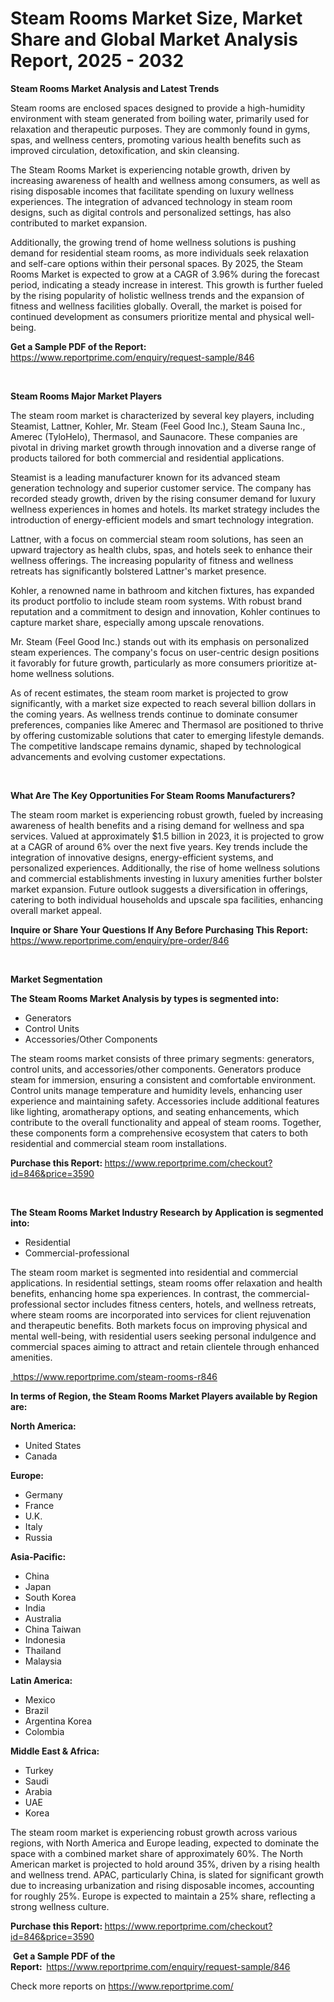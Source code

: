 <p><h1>Steam Rooms Market Size, Market Share and Global Market Analysis Report, 2025 - 2032</h1></p><p><strong>Steam Rooms Market Analysis and Latest Trends</strong></p>
<p><p>Steam rooms are enclosed spaces designed to provide a high-humidity environment with steam generated from boiling water, primarily used for relaxation and therapeutic purposes. They are commonly found in gyms, spas, and wellness centers, promoting various health benefits such as improved circulation, detoxification, and skin cleansing.</p><p>The Steam Rooms Market is experiencing notable growth, driven by increasing awareness of health and wellness among consumers, as well as rising disposable incomes that facilitate spending on luxury wellness experiences. The integration of advanced technology in steam room designs, such as digital controls and personalized settings, has also contributed to market expansion. </p><p>Additionally, the growing trend of home wellness solutions is pushing demand for residential steam rooms, as more individuals seek relaxation and self-care options within their personal spaces. By 2025, the Steam Rooms Market is expected to grow at a CAGR of 3.96% during the forecast period, indicating a steady increase in interest. This growth is further fueled by the rising popularity of holistic wellness trends and the expansion of fitness and wellness facilities globally. Overall, the market is poised for continued development as consumers prioritize mental and physical well-being.</p></p>
<p><strong>Get a Sample PDF of the Report:&nbsp;</strong> <a href="https://www.reportprime.com/enquiry/request-sample/846?utm_campaign=3344&utm_medium=2&utm_source=Github&utm_content=ia&utm_term=18032025&utm_id=steam-rooms">https://www.reportprime.com/enquiry/request-sample/846</a></p>
<p>&nbsp;</p>
<p><strong>Steam Rooms Major Market Players</strong></p>
<p><p>The steam room market is characterized by several key players, including Steamist, Lattner, Kohler, Mr. Steam (Feel Good Inc.), Steam Sauna Inc., Amerec (TyloHelo), Thermasol, and Saunacore. These companies are pivotal in driving market growth through innovation and a diverse range of products tailored for both commercial and residential applications.</p><p>Steamist is a leading manufacturer known for its advanced steam generation technology and superior customer service. The company has recorded steady growth, driven by the rising consumer demand for luxury wellness experiences in homes and hotels. Its market strategy includes the introduction of energy-efficient models and smart technology integration.</p><p>Lattner, with a focus on commercial steam room solutions, has seen an upward trajectory as health clubs, spas, and hotels seek to enhance their wellness offerings. The increasing popularity of fitness and wellness retreats has significantly bolstered Lattner's market presence.</p><p>Kohler, a renowned name in bathroom and kitchen fixtures, has expanded its product portfolio to include steam room systems. With robust brand reputation and a commitment to design and innovation, Kohler continues to capture market share, especially among upscale renovations.</p><p>Mr. Steam (Feel Good Inc.) stands out with its emphasis on personalized steam experiences. The company's focus on user-centric design positions it favorably for future growth, particularly as more consumers prioritize at-home wellness solutions.</p><p>As of recent estimates, the steam room market is projected to grow significantly, with a market size expected to reach several billion dollars in the coming years. As wellness trends continue to dominate consumer preferences, companies like Amerec and Thermasol are positioned to thrive by offering customizable solutions that cater to emerging lifestyle demands. The competitive landscape remains dynamic, shaped by technological advancements and evolving customer expectations.</p></p>
<p>&nbsp;</p>
<p><strong>What Are The Key Opportunities For Steam Rooms Manufacturers?</strong></p>
<p><p>The steam room market is experiencing robust growth, fueled by increasing awareness of health benefits and a rising demand for wellness and spa services. Valued at approximately $1.5 billion in 2023, it is projected to grow at a CAGR of around 6% over the next five years. Key trends include the integration of innovative designs, energy-efficient systems, and personalized experiences. Additionally, the rise of home wellness solutions and commercial establishments investing in luxury amenities further bolster market expansion. Future outlook suggests a diversification in offerings, catering to both individual households and upscale spa facilities, enhancing overall market appeal.</p></p>
<p><strong>Inquire or Share Your Questions If Any Before Purchasing This Report:</strong> <a href="https://www.reportprime.com/enquiry/pre-order/846?utm_campaign=3344&utm_medium=2&utm_source=Github&utm_content=ia&utm_term=18032025&utm_id=steam-rooms">https://www.reportprime.com/enquiry/pre-order/846</a></p>
<p>&nbsp;</p>
<p><strong>Market Segmentation</strong></p>
<p><strong>The Steam Rooms Market Analysis by types is segmented into:</strong></p>
<p><ul><li>Generators</li><li>Control Units</li><li>Accessories/Other Components</li></ul></p>
<p><p>The steam rooms market consists of three primary segments: generators, control units, and accessories/other components. Generators produce steam for immersion, ensuring a consistent and comfortable environment. Control units manage temperature and humidity levels, enhancing user experience and maintaining safety. Accessories include additional features like lighting, aromatherapy options, and seating enhancements, which contribute to the overall functionality and appeal of steam rooms. Together, these components form a comprehensive ecosystem that caters to both residential and commercial steam room installations.</p></p>
<p><strong>Purchase this Report:&nbsp;</strong><a href="https://www.reportprime.com/checkout?id=846&price=3590&utm_campaign=3344&utm_medium=2&utm_source=Github&utm_content=ia&utm_term=18032025&utm_id=steam-rooms">https://www.reportprime.com/checkout?id=846&price=3590</a></p>
<p>&nbsp;</p>
<p><strong>The Steam Rooms Market Industry Research by Application is segmented into:</strong></p>
<p><ul><li>Residential</li><li>Commercial-professional</li></ul></p>
<p><p>The steam room market is segmented into residential and commercial applications. In residential settings, steam rooms offer relaxation and health benefits, enhancing home spa experiences. In contrast, the commercial-professional sector includes fitness centers, hotels, and wellness retreats, where steam rooms are incorporated into services for client rejuvenation and therapeutic benefits. Both markets focus on improving physical and mental well-being, with residential users seeking personal indulgence and commercial spaces aiming to attract and retain clientele through enhanced amenities.</p></p>
<p><a href="https://www.reportprime.com/steam-rooms-r846?utm_campaign=3344&utm_medium=2&utm_source=Github&utm_content=ia&utm_term=18032025&utm_id=steam-rooms">&nbsp;https://www.reportprime.com/steam-rooms-r846</a></p>
<p><strong>In terms of Region, the Steam Rooms Market Players available by Region are:</strong></p>
<p>
    <p> <strong> North America: </strong>
        <ul>
            <li>United States</li>
            <li>Canada</li>
        </ul>
        </p> 
    <p> <strong> Europe: </strong>
        <ul>
            <li>Germany</li>
            <li>France</li>
            <li>U.K.</li>
            <li>Italy</li>
            <li>Russia</li>
        </ul>
        </p> 
    <p> <strong> Asia-Pacific: </strong>
        <ul>
            <li>China</li>
            <li>Japan</li>
            <li>South Korea</li>
            <li>India</li>
            <li>Australia</li>
            <li>China Taiwan</li>
            <li>Indonesia</li>
            <li>Thailand</li>
            <li>Malaysia</li>
        </ul>
        </p> 
    <p> <strong> Latin America: </strong>
        <ul>
            <li>Mexico</li>
            <li>Brazil</li>
            <li>Argentina Korea</li>
            <li>Colombia</li>
        </ul>
        </p> 
    <p> <strong> Middle East & Africa: </strong>
        <ul>
            <li>Turkey</li>
            <li>Saudi</li>
            <li>Arabia</li>
            <li>UAE</li>
            <li>Korea</li>
        </ul>
    </p>
    </p>
<p><p>The steam room market is experiencing robust growth across various regions, with North America and Europe leading, expected to dominate the space with a combined market share of approximately 60%. The North American market is projected to hold around 35%, driven by a rising health and wellness trend. APAC, particularly China, is slated for significant growth due to increasing urbanization and rising disposable incomes, accounting for roughly 25%. Europe is expected to maintain a 25% share, reflecting a strong wellness culture.</p></p>
<p><strong>Purchase this Report: </strong><a href="https://www.reportprime.com/checkout?id=846&price=3590&utm_campaign=3344&utm_medium=2&utm_source=Github&utm_content=ia&utm_term=18032025&utm_id=steam-rooms">https://www.reportprime.com/checkout?id=846&price=3590</a></p>
<p>&nbsp;<strong>Get a Sample PDF of the Report:&nbsp;&nbsp;</strong><a href="https://www.reportprime.com/enquiry/request-sample/846?utm_campaign=3344&utm_medium=2&utm_source=Github&utm_content=ia&utm_term=18032025&utm_id=steam-rooms">https://www.reportprime.com/enquiry/request-sample/846</a></p>
<p><strong></strong></p>
<p>Check more reports on <a href="https://www.reportprime.com/?utm_campaign=3344&utm_medium=2&utm_source=Github&utm_content=ia&utm_term=18032025&utm_id=steam-rooms">https://www.reportprime.com/</a></p>
